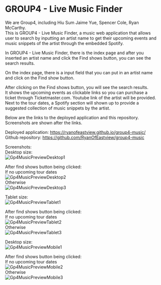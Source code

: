 # GROUP4 - Live Music Finder	

We are Group4, including Hiu Sum Jaime Yue, Spencer Cole, Ryan McCarthy.		          
This is GROUP4 - Live Music Finder, a music web application that allows
 user to search by inputting an artist name to get their upcoming events and music snippets of the artist through 
the embedded Spotify.    	

In GROUP4 - Live Music Finder, there is the index page and after you inserted an artist name and click the Find shows button, you can see the search results.           
          
On the index page, there is a input field that you can put in an artist name and click on the Find show button.          
          
After clicking on the Find shows button, you will see the search results.  
It shows the upcoming events as clickable links so you can purchase a ticket through Ticketmaster.com. 
Youtube link of the artist will be provided. Next to the tour dates, a Spotify section will shown up to provide 
a suggested collection of music snippets by the artist. 	  

Below are the links to the deployed application and this repository. Screenshots are shown after the links.

Deployed application: https://ryanofeastview.github.io/group4-music/      
Github repository: https://github.com/RyanOfEastview/group4-music	  

Screenshots:     
Desktop size: 	      
![Gp4MusicPreviewDesktop1](https://github.com/RyanOfEastview/group4-music/blob/main/screenshots/Gp4MusicPreviewDesktop1.jpg "Gp4MusicPreviewDesktop1")           

After find shows button being clicked:     
If no upcoming tour dates     
![Gp4MusicPreviewDesktop2](https://github.com/RyanOfEastview/group4-music/blob/main/screenshots/Gp4MusicPreviewDesktop2.jpg "Gp4MusicPreviewDesktop2")            
Otherwise            
![Gp4MusicPreviewDesktop3](https://github.com/RyanOfEastview/group4-music/blob/main/screenshots/Gp4MusicPreviewDesktop3.jpg "Gp4MusicPreviewDesktop3")          

Tablet size: 	      
![Gp4MusicPreviewTablet1](https://github.com/RyanOfEastview/group4-music/blob/main/screenshots/Gp4MusicPreviewTablet1.jpg "Gp4MusicPreviewTablet1")           

After find shows button being clicked:     
If no upcoming tour dates     
![Gp4MusicPreviewTablet2](https://github.com/RyanOfEastview/group4-music/blob/main/screenshots/Gp4MusicPreviewTablet2.jpg "Gp4MusicPreviewTablet2")            
Otherwise            
![Gp4MusicPreviewTablet3](https://github.com/RyanOfEastview/group4-music/blob/main/screenshots/Gp4MusicPreviewTablet3.jpg "Gp4MusicPreviewTablet3")          

Desktop size: 	      
![Gp4MusicPreviewMobile1](https://github.com/RyanOfEastview/group4-music/blob/main/screenshots/Gp4MusicPreviewMobile1.jpg "Gp4MusicPreviewMobile1")           

After find shows button being clicked:     
If no upcoming tour dates     
![Gp4MusicPreviewMobile2](https://github.com/RyanOfEastview/group4-music/blob/main/screenshots/Gp4MusicPreviewTablet2.jpg "Gp4MusicPreviewMobile2")            
Otherwise            
![Gp4MusicPreviewMobile3](https://github.com/RyanOfEastview/group4-music/blob/main/screenshots/Gp4MusicPreviewTablet3.jpg "Gp4MusicPreviewMobile3")          

